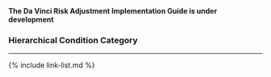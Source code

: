 
<div markdown="1" class="bg-info">
<b>The Da Vinci Risk Adjustment Implementation Guide is under development</b>
</div>

###  Hierarchical Condition Category



---

{% include link-list.md %}
